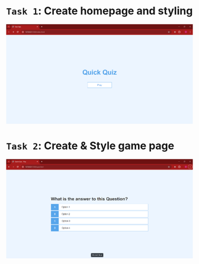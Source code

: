 # **`Task 1`**: Create homepage and styling
![Quiz App Home Page](img/home.png)

# **`Task 2`**: Create & Style game page
![Game Page](img/game-page.png)
